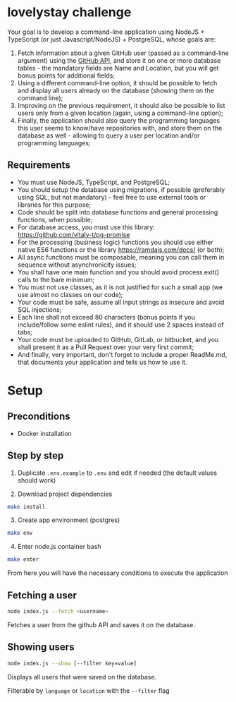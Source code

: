 # lovelystay challenge

Your goal is to develop a command-line application using NodeJS + TypeScript (or just Javascript/NodeJS) + PostgreSQL, whose goals are:

1. Fetch information about a given GitHub user (passed as a command-line argument) using the [GitHub API](https://docs.github.com/en/rest), and store it on one or more database tables - the mandatory fields are Name and Location, but you will get bonus points for additional fields;
2. Using a different command-line option, it should be possible to fetch and display all users already on the database (showing them on the command line);
3. Improving on the previous requirement, it should also be possible to list users only from a given location (again, using a command-line option);
4. Finally, the application should also query the programming languages this user seems to know/have repositories with, and store them on the database as well - allowing to query a user per location and/or programming languages;

## Requirements

- You must use NodeJS, TypeScript, and PostgreSQL;
- You should setup the database using migrations, if possible (preferably using SQL, but not mandatory) - feel free to use external tools or libraries for this purpose;
- Code should be split into database functions and general processing functions, when possible;
- For database access, you must use this library: https://github.com/vitaly-t/pg-promise
- For the processing (business logic) functions you should use either native ES6 functions or the library https://ramdajs.com/docs/ (or both);
- All async functions must be composable, meaning you can call them in sequence without asynchronicity issues;
- You shall have one main function and you should avoid process.exit() calls to the bare minimum;
- You must not use classes, as it is not justified for such a small app (we use almost no classes on our code);
- Your code must be safe, assume all input strings as insecure and avoid SQL injections;
- Each line shall not exceed 80 characters (bonus points if you include/follow some eslint rules), and it should use 2 spaces instead of tabs;
- Your code must be uploaded to GitHub, GitLab, or bitbucket, and you shall present it as a Pull Request over your very first commit;
- And finally, very important, don't forget to include a proper ReadMe.md, that documents your application and tells us how to use it.

# Setup

## Preconditions

- Docker installation

## Step by step

1. Duplicate `.env.example` to `.env` and edit if needed (the default values should work)

2. Download project dependencies

```bash
make install
```

3. Create app environment (postgres)

```bash
make env
```

4. Enter node.js container bash

```bash
make enter
```

From here you will have the necessary conditions to execute the application

## Fetching a user

```bash
node index.js --fetch <username>
```

Fetches a user from the github API and saves it on the database.

## Showing users

```bash
node index.js --show [--filter key=value]
```

Displays all users that were saved on the database.

Filterable by `language` or `location` with the `--filter` flag
